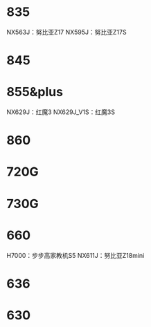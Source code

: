# 835
NX563J：努比亚Z17 
NX595J：努比亚Z17S 

# 845

# 855&plus
NX629J：红魔3 
NX629J_V1S：红魔3S 

# 860

# 720G

# 730G

# 660
H7000：步步高家教机S5 
NX611J：努比亚Z18mini 

# 636

# 630

